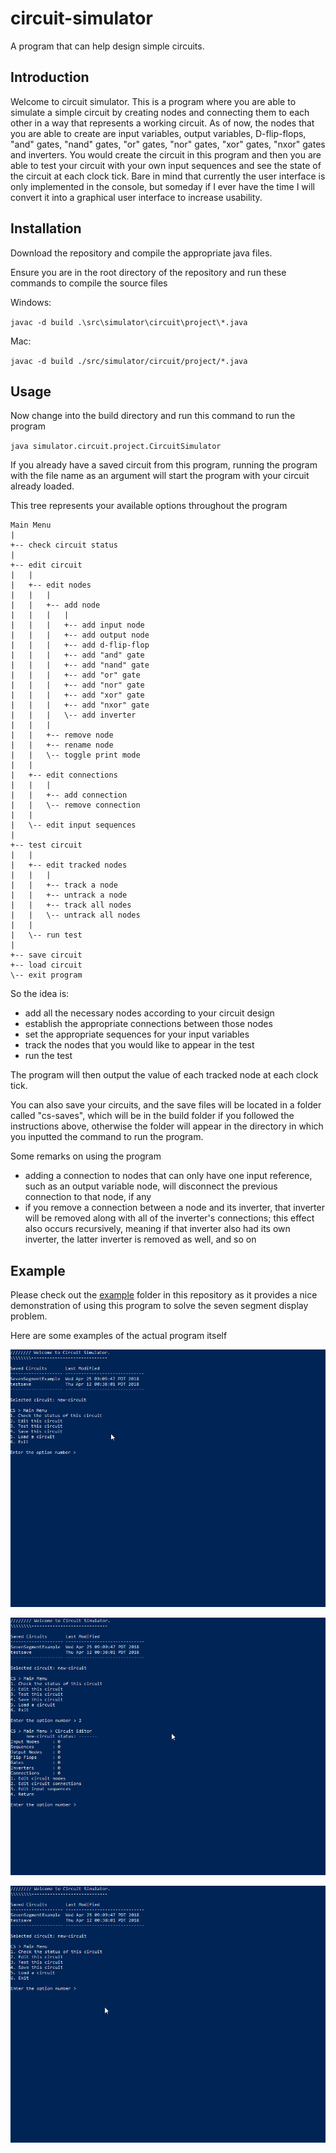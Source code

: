 # circuit-simulator

A program that can help design simple circuits.

## Introduction

Welcome to circuit simulator. This is a program where you are able to simulate a simple circuit by creating nodes and connecting them to each other in a way that represents a working circuit. As of now, the nodes that you are able to create are input variables, output variables, D-flip-flops, "and" gates, "nand" gates, "or" gates, "nor" gates, "xor" gates, "nxor" gates and inverters. You would create the circuit in this program and then you are able to test your circuit with your own input sequences and see the state of the circuit at each clock tick. Bare in mind that currently the user interface is only implemented in the console, but someday if I ever have the time I will convert it into a graphical user interface to increase usability.

## Installation

Download the repository and compile the appropriate java files.

Ensure you are in the root directory of the repository and run these commands to compile the source files

Windows:

`javac -d build .\src\simulator\circuit\project\*.java`

Mac:

`javac -d build ./src/simulator/circuit/project/*.java`

## Usage

Now change into the build directory and run this command to run the program

`java simulator.circuit.project.CircuitSimulator`

If you already have a saved circuit from this program, running the program with the file name as an argument will start the program with your circuit already loaded.

This tree represents your available options throughout the program

```
Main Menu
|
+-- check circuit status
|
+-- edit circuit
|   |
|   +-- edit nodes
|   |   |
|   |   +-- add node
|   |   |   |
|   |   |   +-- add input node
|   |   |   +-- add output node
|   |   |   +-- add d-flip-flop
|   |   |   +-- add "and" gate
|   |   |   +-- add "nand" gate
|   |   |   +-- add "or" gate
|   |   |   +-- add "nor" gate
|   |   |   +-- add "xor" gate
|   |   |   +-- add "nxor" gate
|   |   |   \-- add inverter
|   |   |
|   |   +-- remove node
|   |   +-- rename node
|   |   \-- toggle print mode
|   |
|   +-- edit connections
|   |   |
|   |   +-- add connection
|   |   \-- remove connection
|   |
|   \-- edit input sequences
|
+-- test circuit
|   |
|   +-- edit tracked nodes
|   |   |
|   |   +-- track a node
|   |   +-- untrack a node
|   |   +-- track all nodes
|   |   \-- untrack all nodes
|   |
|   \-- run test
|
+-- save circuit
+-- load circuit
\-- exit program
```

So the idea is:

+ add all the necessary nodes according to your circuit design
+ establish the appropriate connections between those nodes
+ set the appropriate sequences for your input variables
+ track the nodes that you would like to appear in the test
+ run the test

The program will then output the value of each tracked node at each clock tick.

You can also save your circuits, and the save files will be located in a folder called "cs-saves", which will be in the build folder if you followed the instructions above, otherwise the folder will appear in the directory in which you inputted the command to run the program.

Some remarks on using the program

+ adding a connection to nodes that can only have one input reference, such as an output variable node, will disconnect the previous connection to that node, if any
+ if you remove a connection between a node and its inverter, that inverter will be removed along with all of the inverter's connections; this effect also occurs recursively, meaning if that inverter also had its own inverter, the latter inverter is removed as well, and so on

## Example

Please check out the [example](example/) folder in this repository as it provides a nice demonstration of using this program to solve the seven segment display problem.

Here are some examples of the actual program itself

![Alt text](example/captures/testing_circuit.gif)

![Alt text](example/captures/add_node.gif)

![Alt text](example/captures/connections.gif)
